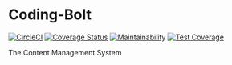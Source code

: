 # Coding-Bolt

[![CircleCI](https://circleci.com/gh/dukesx/Coding-Bolt/tree/main.svg?style=svg&circle-token=951545bcaf640de98413d994b6e815bc10f8e8d2)](https://circleci.com/gh/dukesx/Coding-Bolt/tree/main) [![Coverage Status](https://coveralls.io/repos/github/dukesx/Coding-Bolt/badge.svg?branch=dev)](https://coveralls.io/github/dukesx/Coding-Bolt?branch=dev) [![Maintainability](https://api.codeclimate.com/v1/badges/9dd9736e7faeeaf0e045/maintainability)](https://codeclimate.com/github/dukesx/Coding-Bolt/maintainability) [![Test Coverage](https://api.codeclimate.com/v1/badges/9dd9736e7faeeaf0e045/test_coverage)](https://codeclimate.com/github/dukesx/Coding-Bolt/test_coverage)

The Content Management System
